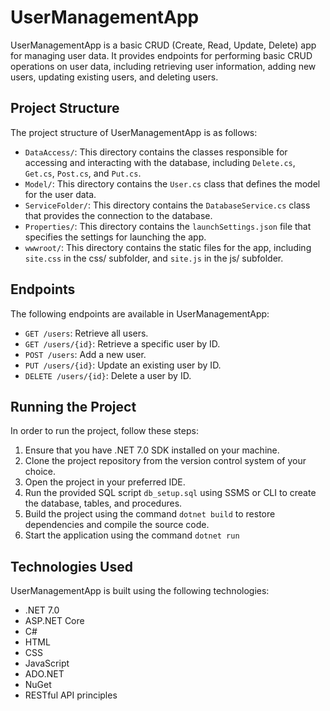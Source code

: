 # UserManagementApp

UserManagementApp is a basic CRUD (Create, Read, Update, Delete) app for managing user data. It provides endpoints for performing basic CRUD operations on user data, including retrieving user information, adding new users, updating existing users, and deleting users.

## Project Structure

The project structure of UserManagementApp is as follows:
- `DataAccess/`: This directory contains the classes responsible for accessing and interacting with the database, including `Delete.cs`, `Get.cs`, `Post.cs`, and `Put.cs`.
- `Model/`: This directory contains the `User.cs` class that defines the model for the user data.
- `ServiceFolder/`: This directory contains the `DatabaseService.cs` class that provides the connection to the database.
- `Properties/`: This directory contains the `launchSettings.json` file that specifies the settings for launching the app.
- `wwwroot/`: This directory contains the static files for the app, including `site.css` in the css/ subfolder, and `site.js` in the js/ subfolder.

## Endpoints

The following endpoints are available in UserManagementApp:

- `GET /users`: Retrieve all users.
- `GET /users/{id}`: Retrieve a specific user by ID.
- `POST /users`: Add a new user.
- `PUT /users/{id}`: Update an existing user by ID.
- `DELETE /users/{id}`: Delete a user by ID.

## Running the Project

In order to run the project, follow these steps:

1. Ensure that you have .NET 7.0 SDK installed on your machine.
2. Clone the project repository from the version control system of your choice.
3. Open the project in your preferred IDE.
4. Run the provided SQL script `db_setup.sql` using SSMS or CLI to create the database, tables, and procedures.
5. Build the project using the command `dotnet build` to restore dependencies and compile the source code.
6. Start the application using the command `dotnet run`

## Technologies Used

UserManagementApp is built using the following technologies:

- .NET 7.0
- ASP.NET Core
- C#
- HTML 
- CSS 
- JavaScript
- ADO.NET
- NuGet
- RESTful API principles 

